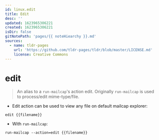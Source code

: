 ```yaml
---
id: linux.edit
title: Edit
desc: ''
updated: 1623965306221
created: 1623965306221
isDir: false
gitNotePath: 'pages/{{ noteHiearchy }}.md'
sources:
  - name: tldr-pages
    url: 'https://github.com/tldr-pages/tldr/blob/master/LICENSE.md'
    license: Creative Commons
---
```

# edit

> An alias to a `run-mailcap`'s action edit.
> Originally `run-mailcap` is used to process/edit mime-type/file.

- Edit action can be used to view any file on default mailcap explorer:

`edit {{filename}}`

- With `run-mailcap`:

`run-mailcap --action=edit {{filename}}`

